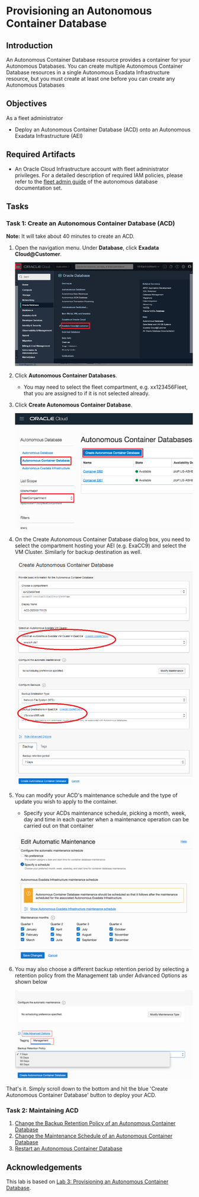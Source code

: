 # Provisioning an Autonomous Container Database

## Introduction
An Autonomous Container Database resource provides a container for your Autonomous Databases. You can create multiple Autonomous Container Database resources in a single Autonomous Exadata Infrastructure resource, but you must create at least one before you can create any Autonomous Databases

## Objectives

As a fleet administrator
- Deploy an Autonomous Container Database (ACD) onto an Autonomous Exadata Infrastructure (AEI)

## Required Artifacts

- An Oracle Cloud Infrastructure account with fleet administrator privileges. For a detailed description of required IAM policies, please refer to the [fleet admin guide](https://docs.oracle.com/en/cloud/paas/atp-cloud/atpfg/index.html) of the autonomous database documentation set.

## Tasks

### **Task 1:** Create an Autonomous Container Database (ACD)

**Note:** It will take about 40 minutes to create an ACD.

1.  Open the navigation menu. Under **Database**, click **Exadata Cloud@Customer**.

    ![eccMenu.png](images/eccMenu.png)
2.  Click **Autonomous Container Databases**.
    - You may need to select the fleet compartment, e.g. xx123456Fleet, that you are assigned to if it is not selected already.
3.  Click **Create Autonomous Container Database**.

    ![create_acd](./images/create_acd.png)
4. On the Create Autonomous Container Database dialog box, you need to select the compartment hosting your AEI (e.g. ExaCC9) and select the VM Cluster. Similarly for backup destination as well.

    ![create_acd2](./images/create_acd2.png)
5. You can modify your ACD's maintenance schedule and the type of update you wish to apply to the container. 
    - Specify your ACDs maintenance schedule, picking a month, week, day and time in each quarter when a maintenance operation can be carried out on that container

    ![create_acd4](./images/create_acd4.png)
6. You may also choose a different backup retention period by selecting a retention policy from the Management tab under Advanced Options as shown below

    ![retention-policy](./images/retention-policy.png)

That's it. Simply scroll down to the bottom and hit the blue 'Create Autonomous Container Database' button to deploy your ACD.

### **Task 2:** Maintaining ACD
1. [Change the Backup Retention Policy of an Autonomous Container Database](https://docs.cloud.oracle.com/en-us/iaas/exadata/doc/eccmanagingacds.html#GUID-9061741F-9B64-459E-9AA5-5E42577271E9)
2. [Change the Maintenance Schedule of an Autonomous Container Database](https://docs.cloud.oracle.com/en-us/iaas/exadata/doc/eccmanagingacds.html#GUID-5C87D473-2CA8-4367-AA1C-2F8E325ED1D4)
3. [Restart an Autonomous Container Database](https://docs.cloud.oracle.com/en-us/iaas/exadata/doc/eccmanagingacds.html#GUID-CAFDD7E8-332B-4B14-99DB-20A10880EF65)


## Acknowledgements

This lab is based on [Lab 3: Provisioning an Autonomous Container Database](https://github.com/oracle/learning-library/blob/7354f5b9ca87fffd827a2875591ec0c946c1a718/data-management-library/autonomous-transaction-processing/dedicated/ProvisionACD.md).
